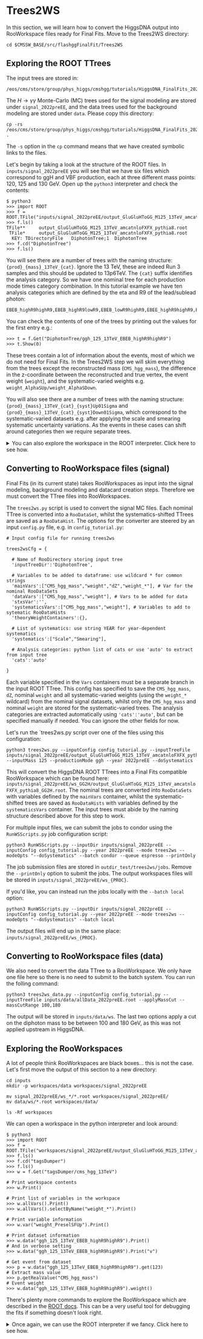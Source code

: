 # Trees2WS
In this section, we will learn how to convert the HiggsDNA output into RooWorkspace files ready for Final Fits. Move to the Trees2WS directory:
```
cd $CMSSW_BASE/src/flashggFinalFit/Trees2WS
```

## Exploring the ROOT TTrees
The input trees are stored in:
```
/eos/cms/store/group/phys_higgs/cmshgg/tutorials/HiggsDNA_FinalFits_2024/FinalFits_tutorial/inputs
```
The $H \rightarrow \gamma\gamma$ Monte-Carlo (MC) trees used for the signal modeling are stored under `signal_2022preEE`, and the data trees used for the background modeling are stored under `data`. Please copy this directory:
```
cp -rs /eos/cms/store/group/phys_higgs/cmshgg/tutorials/HiggsDNA_FinalFits_2024/FinalFits_tutorial/inputs .
```
The `-s` option in the `cp` command means that we have created symbolic links to the files.

Let's begin by taking a look at the structure of the ROOT files. In `inputs/signal_2022preEE` you will see that we have six files which correspond to ggH and VBF production, each at three different mass points: 120, 125 and 130 GeV. Open up the `python3` interpreter and check the contents:
```
$ python3
>>> import ROOT
>>> f = ROOT.TFile("inputs/signal_2022preEE/output_GluGluHToGG_M125_13TeV_amcatnloFXFX_pythia8.root")
>>> f.ls()
TFile**		output_GluGluHToGG_M125_13TeV_amcatnloFXFX_pythia8.root	
 TFile*		output_GluGluHToGG_M125_13TeV_amcatnloFXFX_pythia8.root	
  KEY: TDirectoryFile	DiphotonTree;1	DiphotonTree
>>> f.cd("DiphotonTree")
>>> f.ls()
```
You will see there are a number of trees with the naming structure: `{prod}_{mass}_13TeV_{cat}`. Ignore the 13 TeV, these are indeed Run 3 samples and this should be updated to 13p6TeV. The `{cat}` suffix identifies the analysis category. So we have one nominal tree for each production mode times category combination. In this tutorial example we have ten analysis categories which are defined by the eta and R9 of the lead/sublead photon:
```
EBEB_highR9highR9,EBEB_highR9lowR9,EBEB_lowR9highR9,EBEE_highR9highR9,EBEE_highR9lowR9,EBEE_lowR9highR9,EEEB_highR9highR9,EEEB_highR9lowR9,EEEB_lowR9highR9,EEEE_incl
```
You can check the contents of one of the trees by printing out the values for the first entry e.g.:
```
>>> t = f.Get("DiphotonTree/ggh_125_13TeV_EBEB_highR9highR9")
>>> t.Show(0)
```
These trees contain a lot of information about the events, most of which we do not need for Final Fits. In the Trees2WS step we will skim everything from the trees except the reconstructed mass (`CMS_hgg_mass`), the difference in the z-coordinate between the reconstructed and true vertex, the event weight (`weight`), and the systematic-varied weights e.g. `weight_AlphaSUp/weight_AlphaSDown`.

You will also see there are a number of trees with the naming structure: `{prod}_{mass}_13TeV_{cat}_{syst}Up01Sigma` and `{prod}_{mass}_13TeV_{cat}_{syst}Down01Sigma`, which correspond to the systematic-varied datasets e.g. after applying the scale and smearing systematic uncertainty variations. As the events in these cases can shift around categories then we require separate trees.

<details>
<summary>You can also explore the workspace in the ROOT interpreter. Click here to see how.</summary>

```
$ root -b inputs/signal_2022preEE/output_GluGluHToGG_M125_13TeV_amcatnloFXFX_pythia8.root 
root [1] .ls
TNetXNGFile**           root://eoscms.cern.ch//eos/cms/store/group/phys_higgs/cmshgg/tutorials/HiggsDNA_FinalFits_2024/FinalFits_tutorial/inputs/signal_2022preEE/output_GluGluHToGG_M125_13TeV_amcatnloFXFX_pythia8.root
 TNetXNGFile*           root://eoscms.cern.ch//eos/cms/store/group/phys_higgs/cmshgg/tutorials/HiggsDNA_FinalFits_2024/FinalFits_tutorial/inputs/signal_2022preEE/output_GluGluHToGG_M125_13TeV_amcatnloFXFX_pythia8.root
  KEY: TDirectoryFile   DiphotonTree;1  DiphotonTree
root [2] DiphotonTree->cd()
(bool) true
root [3] .ls
...
root [4] ggh_125_13TeV_EBEB_highR9highR9->Show(0)
...
```
</details>

## Converting to RooWorkspace files (signal)
Final Fits (in its current state) takes RooWorkspaces as input into the signal modeling, background modeling and datacard creation steps. Therefore we must convert the TTree files into RooWorkspaces.

The `trees2ws.py` script is used to convert the signal MC files. Each nominal TTree is converted into a `RooDataSet`, whilst the systematics-shifted TTrees are saved as a `RooDataHist`. The options for the converter are steered by an input `config.py` file, e.g. in `config_tutorial.py`:
```
# Input config file for running trees2ws

trees2wsCfg = {

  # Name of RooDirectory storing input tree
  'inputTreeDir':'DiphotonTree',

  # Variables to be added to dataframe: use wildcard * for common strings
  'mainVars':["CMS_hgg_mass","weight","dZ","weight_*"], # Var for the nominal RooDataSets
  'dataVars':["CMS_hgg_mass","weight"], # Vars to be added for data
  'stxsVar':'',
  'systematicsVars':["CMS_hgg_mass","weight"], # Variables to add to sytematic RooDataHists
  'theoryWeightContainers':{},

  # List of systematics: use string YEAR for year-dependent systematics
  'systematics':["Scale","Smearing"],

  # Analysis categories: python list of cats or use 'auto' to extract from input tree
  'cats':'auto'

}
```
Each variable specified in the `Vars` containers must be a separate branch in the input ROOT TTree. This config has specified to save the `CMS_hgg_mass`, `dZ`, nominal `weight` and all systematic-varied weights (using the `weight_*` wildcard) from the nominal signal datasets, whilst only the `CMS_hgg_mass` and nominal `weight` are stored for the systematic-varied trees. The analysis categories are extracted automatically using `'cats':'auto'`, but can be specified manually if needed. You can ignore the other fields for now.

Let's run the `trees2ws.py script over one of the files using this configuration:
```
python3 trees2ws.py --inputConfig config_tutorial.py --inputTreeFile inputs/signal_2022preEE/output_GluGluHToGG_M125_13TeV_amcatnloFXFX_pythia8.root --inputMass 125 --productionMode ggh --year 2022preEE --doSystematics
```
This will convert the HiggsDNA ROOT TTrees into a Final Fits compatible RooWorkspace which can be found here: `inputs/signal_2022preEE/ws_GG2H/output_GluGluHToGG_M125_13TeV_amcatnloFXFX_pythia8_GG2H.root`. The nominal trees are converted into `RooDataSets` with variables defined by the `mainVars` container, whilst the systematic-shifted trees are saved as `RooDataHists` with variables defined by the `systematicsVars` container. The input trees must abide by the naming structure described above for this step to work. 

For multiple input files, we can submit the jobs to condor using the `RunWSScripts.py` job configuration script:
```
python3 RunWSScripts.py --inputDir inputs/signal_2022preEE --inputConfig config_tutorial.py --year 2022preEE --mode trees2ws --modeOpts "--doSystematics" --batch condor --queue espresso --printOnly
```
The job submission files are stored in `outdir_test/trees2ws/jobs`. Remove the `--printOnly` option to submit the jobs. The output workspaces files will be stored in `inputs/signal_2022preEE/ws_{PROC}`.

If you'd like, you can instead run the jobs locally with the `--batch local` option:
```
python3 RunWSScripts.py --inputDir inputs/signal_2022preEE --inputConfig config_tutorial.py --year 2022preEE --mode trees2ws --modeOpts "--doSystematics" --batch local
```
The output files will end up in the same place: `inputs/signal_2022preEE/ws_{PROC}`.

## Converting to RooWorkspace files (data)
We also need to convert the data TTree to a RooWorkspace. We only have one file here so there is no need to submit to the batch system. You can run the folling command:
```
python3 trees2ws_data.py --inputConfig config_tutorial.py --inputTreeFile inputs/data/allData_2022preEE.root --applyMassCut --massCutRange 100,180
```
The output will be stored in `inputs/data/ws`. The last two options apply a cut on the diphoton mass to be between 100 and 180 GeV, as this was not applied upstream in HiggsDNA. 

## Exploring the RooWorkspaces
A lot of people think RooWorkspaces are black boxes... this is not the case. Let's first move the output of this section to a new directory:
```
cd inputs
mkdir -p workspaces/data workspaces/signal_2022preEE

mv signal_2022preEE/ws_*/*.root workspaces/signal_2022preEE/
mv data/ws/*.root workspaces/data/

ls -Rf workspaces
```
We can open a workspace in the python interpreter and look around:
```
$ python3
>>> import ROOT
>>> f = ROOT.TFile("workspaces/signal_2022preEE/output_GluGluHToGG_M125_13TeV_amcatnloFXFX_pythia8_GG2H.root")
>>> f.ls()
>>> f.cd("tagsDumper")
>>> f.ls()
>>> w = f.Get("tagsDumper/cms_hgg_13TeV")

# Print workspace contents
>>> w.Print()

# Print list of variables in the workspace
>>> w.allVars().Print()
>>> w.allVars().selectByName("weight_*").Print()

# Print variable information
>>> w.var("weight_PreselSFUp").Print()

# Print dataset information
>>> w.data("ggh_125_13TeV_EBEB_highR9highR9").Print()
# And in verbose setting
>>> w.data("ggh_125_13TeV_EBEB_highR9highR9").Print("v")

# Get event from dataset
>>> p = w.data("ggh_125_13TeV_EBEB_highR9highR9").get(123)
# Extract mass value
>>> p.getRealValue("CMS_hgg_mass")
# Event weight
>>> w.data("ggh_125_13TeV_EBEB_highR9highR9").weight()
```
There's plenty more commands to explore the RooWorkspace which are described in the [ROOT docs](https://root.cern.ch/doc/master/classRooWorkspace.html). This can be a very useful tool for debugging the fits if something doesn't look right. 

<details>
<summary>Once again, we can use the ROOT interpreter if we fancy. Click here to see how.</summary>

```
$ root -b workspaces/signal_2022preEE/output_GluGluHToGG_M125_13TeV_amcatnloFXFX_pythia8_GG2H.root 
root [1] .ls
TFile**         workspaces/signal_2022preEE/output_GluGluHToGG_M125_13TeV_amcatnloFXFX_pythia8_GG2H.root
 TFile*         workspaces/signal_2022preEE/output_GluGluHToGG_M125_13TeV_amcatnloFXFX_pythia8_GG2H.root
  KEY: TDirectoryFile   tagsDumper;1    tagsDumper
  KEY: TProcessID       ProcessID0;1    a8756544-23f6-11ef-9140-020fb9bcbeef
root [2] tagsDumper->cd()
(bool) true
root [3] .ls
TDirectoryFile*         tagsDumper      tagsDumper
 KEY: RooWorkspace      cms_hgg_13TeV;1 cms_hgg_13TeV
root [4] cms_hgg_13TeV->Print()
...
root [5] cms_hgg_13TeV->allVars().Print()
RooArgSet:: = (intLumi,CMS_hgg_mass,weight,dZ,weight_central,weight_PreselSFUp,weight_PS_ISRUp,weight_PileupDown,weight_PS_FSRUp,weight_PS_FSRDown,weight_ElectronVetoSFDown,weight_PreselSFDown,weight_TriggerSFDown,weight_PileupUp,weight_PS_ISRDown,weight_SF_photon_IDUp,weight_TriggerSFUp,weight_SF_photon_IDDown,weight_AlphaSDown,weight_ElectronVetoSFUp,weight_AlphaSUp,weight_nominal)
root [6] cms_hgg_13TeV->allVars().selectByName("weight_*")->Print()
RooArgSet::_selection = (weight_central,weight_PreselSFUp,weight_PS_ISRUp,weight_PileupDown,weight_PS_FSRUp,weight_PS_FSRDown,weight_ElectronVetoSFDown,weight_PreselSFDown,weight_TriggerSFDown,weight_PileupUp,weight_PS_ISRDown,weight_SF_photon_IDUp,weight_TriggerSFUp,weight_SF_photon_IDDown,weight_AlphaSDown,weight_ElectronVetoSFUp,weight_AlphaSUp,weight_nominal)
root [7] cms_hgg_13TeV->var("weight_PreselSFUp")->Print()
RooRealVar::weight_PreselSFUp = 0.631068  L(-999999 - 999999) B(1) 
root [8] cms_hgg_13TeV->data("ggh_125_13TeV_EBEB_highR9highR9")->Print()
RooDataSet::ggh_125_13TeV_EBEB_highR9highR9[CMS_hgg_mass,dZ,weight_central,weight_PreselSFUp,weight_PS_ISRUp,weight_PileupDown,weight_PS_FSRUp,weight_PS_FSRDown,weight_ElectronVetoSFDown,weight_PreselSFDown,weight_TriggerSFDown,weight_PileupUp,weight_PS_ISRDown,weight_SF_photon_IDUp,weight_TriggerSFUp,weight_SF_photon_IDDown,weight_AlphaSDown,weight_ElectronVetoSFUp,weight_AlphaSUp,weight_nominal,weight:weight] = 177149 entries (0.192413 weighted)
root [9] cms_hgg_13TeV->data("ggh_125_13TeV_EBEB_highR9highR9")->Print("v")
DataStore ggh_125_13TeV_EBEB_highR9highR9 (ggh_125_13TeV_EBEB_highR9highR9)
  Contains 177149 entries
  Observables: 
    1)               CMS_hgg_mass = 125.477  L(100 - 180) B(160)  "CMS_hgg_mass"
    2)                         dZ = 9.15527e-05  L(-20 - 20) B(40)  "dZ"
    3)             weight_central = 1.61796  L(-999999 - 999999) B(1)  "weight_central"
    4)          weight_PreselSFUp = 1.62514  L(-999999 - 999999) B(1)  "weight_PreselSFUp"
    5)            weight_PS_ISRUp = 1.66881  L(-999999 - 999999) B(1)  "weight_PS_ISRUp"
    6)          weight_PileupDown = 1.70855  L(-999999 - 999999) B(1)  "weight_PileupDown"
    7)            weight_PS_FSRUp = 2.11804  L(-999999 - 999999) B(1)  "weight_PS_FSRUp"
    8)          weight_PS_FSRDown = 0.624188  L(-999999 - 999999) B(1)  "weight_PS_FSRDown"
    9)  weight_ElectronVetoSFDown = 1.61407  L(-999999 - 999999) B(1)  "weight_ElectronVetoSFDown"
   10)        weight_PreselSFDown = 1.61078  L(-999999 - 999999) B(1)  "weight_PreselSFDown"
   11)       weight_TriggerSFDown = 1.61464  L(-999999 - 999999) B(1)  "weight_TriggerSFDown"
   12)            weight_PileupUp = 1.48183  L(-999999 - 999999) B(1)  "weight_PileupUp"
   13)          weight_PS_ISRDown = 1.54053  L(-999999 - 999999) B(1)  "weight_PS_ISRDown"
   14)      weight_SF_photon_IDUp = 1.64629  L(-999999 - 999999) B(1)  "weight_SF_photon_IDUp"
   15)         weight_TriggerSFUp = 1.61949  L(-999999 - 999999) B(1)  "weight_TriggerSFUp"
   16)    weight_SF_photon_IDDown = 1.58978  L(-999999 - 999999) B(1)  "weight_SF_photon_IDDown"
   17)          weight_AlphaSDown = 1.49096  L(-999999 - 999999) B(1)  "weight_AlphaSDown"
   18)    weight_ElectronVetoSFUp = 1.62185  L(-999999 - 999999) B(1)  "weight_ElectronVetoSFUp"
   19)            weight_AlphaSUp = 1.76075  L(-999999 - 999999) B(1)  "weight_AlphaSUp"
   20)             weight_nominal = -339.411  L(-999999 - 999999) B(1)  "weight_nominal"
  Dataset variable "weight" is interpreted as the event weight
```
</details>